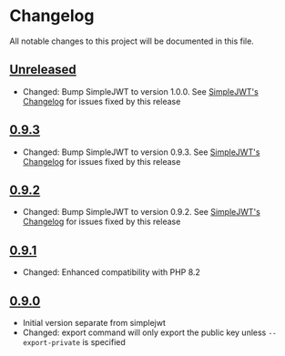 # Changelog

All notable changes to this project will be documented in this file.

## [Unreleased]

- Changed: Bump SimpleJWT to version 1.0.0.  See [SimpleJWT's Changelog]
  for issues fixed by this release

## [0.9.3]

- Changed: Bump SimpleJWT to version 0.9.3.  See [SimpleJWT's Changelog]
  for issues fixed by this release

## [0.9.2]

- Changed: Bump SimpleJWT to version 0.9.2.  See [SimpleJWT's Changelog]
  for issues fixed by this release

## [0.9.1]

- Changed: Enhanced compatibility with PHP 8.2

## [0.9.0]

- Initial version separate from simplejwt
- Changed: export command will only export the public key unless
  `--export-private` is specified

[Unreleased]: https://github.com/kelvinmo/jwkstool/compare/v0.9.3...HEAD
[0.9.3]: https://github.com/kelvinmo/jwkstool/compare/v0.9.2...v0.9.3
[0.9.2]: https://github.com/kelvinmo/jwkstool/compare/v0.9.1...v0.9.2
[0.9.1]: https://github.com/kelvinmo/jwkstool/compare/v0.9.0...v0.9.1
[0.9.0]: https://github.com/kelvinmo/jwkstool/releases/tag/v0.9.0
[SimpleJWT's Changelog]: https://github.com/kelvinmo/simplejwt/blob/master/CHANGELOG.md